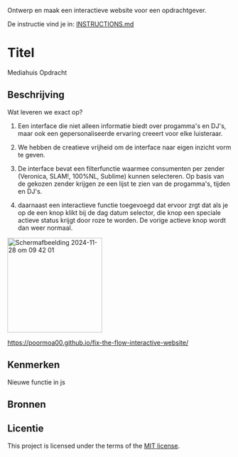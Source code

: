 
Ontwerp en maak een interactieve website voor een opdrachtgever.

De instructie vind je in: [INSTRUCTIONS.md](https://github.com/fdnd-task/fix-the-flow-interactive-website/blob/main/docs/INSTRUCTIONS.md)

# Titel
Mediahuis Opdracht

## Beschrijving
Wat leveren we exact op?

1. Een interface die niet alleen informatie biedt over progamma's en DJ's, maar ook een gepersonaliseerde ervaring creeert voor elke luisteraar.

2. We hebben de creatieve vrijheid om de interface naar eigen inzicht vorm te geven.

3. De interface bevat een filterfunctie waarmee consumenten per zender (Veronica, SLAM!, 100%NL, Sublime) kunnen selecteren. Op basis van de gekozen zender krijgen ze een lijst te zien van de progamma's, tijden en DJ's.

4. daarnaast een interactieve functie toegevoegd dat ervoor zrgt dat als je op de een knop klikt bij de dag datum selector, die knop een speciale actieve status krijgt door roze te worden. De vorige actieve knop wordt dan weer normaal.



 <img width="213" alt="Scherm­afbeelding 2024-11-28 om 09 42 01" src="https://github.com/user-attachments/assets/3d404006-18fa-45d1-ae12-99632e19e789">

 https://poormoa00.github.io/fix-the-flow-interactive-website/
 
## Kenmerken
Nieuwe functie in js 

## Bronnen

## Licentie

This project is licensed under the terms of the [MIT license](./LICENSE).

